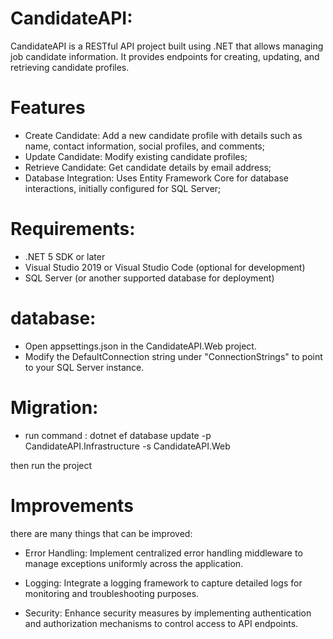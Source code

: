 # CandidateAPI:
CandidateAPI is a RESTful API project built using .NET that allows managing job candidate information. It provides endpoints for creating, updating, and retrieving candidate profiles.

# Features
- Create Candidate: Add a new candidate profile with details such as name, contact information, social profiles, and comments;
- Update Candidate: Modify existing candidate profiles;
- Retrieve Candidate: Get candidate details by email address;
- Database Integration: Uses Entity Framework Core for database interactions, initially configured for SQL Server;

# Requirements:
- .NET 5 SDK or later
- Visual Studio 2019 or Visual Studio Code (optional for development)
- SQL Server (or another supported database for deployment)

# database:
- Open appsettings.json in the CandidateAPI.Web project.
- Modify the DefaultConnection string under "ConnectionStrings" to point to your SQL Server instance.

# Migration:
- run command : dotnet ef database update -p CandidateAPI.Infrastructure -s CandidateAPI.Web

then run the project


# Improvements 
there are many things that can be improved:
- Error Handling: Implement centralized error handling middleware to manage exceptions uniformly across the application.

- Logging: Integrate a logging framework to capture detailed logs for monitoring and troubleshooting purposes.

- Security: Enhance security measures by implementing authentication and authorization mechanisms to control access to API endpoints.